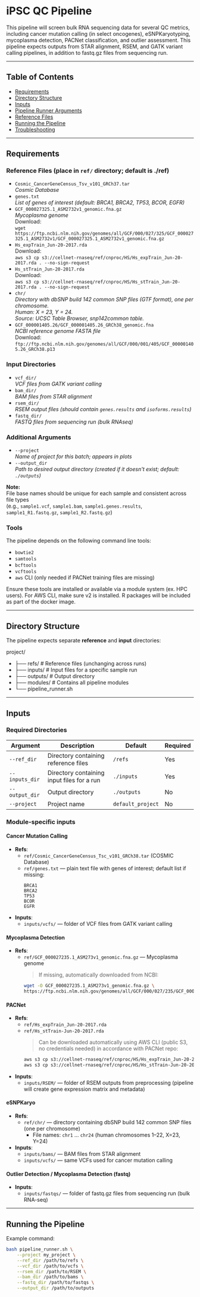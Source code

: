 # iPSC QC Pipeline

This pipeline will screen bulk RNA sequencing data for several QC metrics, including cancer mutation calling (in select oncogenes), eSNPKaryotyping, mycoplasma detection, PACNet classification, and outlier assessment.
This pipeline expects outputs from STAR alignment, RSEM, and GATK variant calling pipelines, in addition to fastq.gz files from sequencing run.

---

## Table of Contents

- [Requirements](#requirements)
- [Directory Structure](#directory-structure)
- [Inputs](#inputs)
- [Pipeline Runner Arguments](#pipeline-runner-arguments)
- [Reference Files](#reference-files)
- [Running the Pipeline](#running-the-pipeline)
- [Troubleshooting](#troubleshooting)

---

## Requirements
### Reference Files (place in `ref/` directory; default is ./ref)
- `Cosmic_CancerGeneCensus_Tsv_v101_GRCh37.tar`  
  *Cosmic Database*
- `genes.txt`  
  *List of genes of interest (default: BRCA1, BRCA2, TP53, BCOR, EGFR)*
- `GCF_000027325.1_ASM2732v1_genomic.fna.gz`  
  *Mycoplasma genome*  
  Download:  
  `wget https://ftp.ncbi.nlm.nih.gov/genomes/all/GCF/000/027/325/GCF_000027325.1_ASM2732v1/GCF_000027325.1_ASM2732v1_genomic.fna.gz`
- `Hs_expTrain_Jun-20-2017.rda`  
  Download:  
  `aws s3 cp s3://cellnet-rnaseq/ref/cnproc/HS/Hs_expTrain_Jun-20-2017.rda . --no-sign-request`
- `Hs_stTrain_Jun-20-2017.rda`  
  Download:  
  `aws s3 cp s3://cellnet-rnaseq/ref/cnproc/HS/Hs_stTrain_Jun-20-2017.rda . --no-sign-request`
- `chr/`  
  *Directory with dbSNP build 142 common SNP files (GTF format), one per chromosome.  
  Human: X = 23, Y = 24.  
  Source: UCSC Table Browser, snp142common table.*
- `GCF_000001405.26/GCF_000001405.26_GRCh38_genomic.fna`  
  *NCBI reference genome FASTA file*  
  Download:  
  `ftp://ftp.ncbi.nlm.nih.gov/genomes/all/GCF/000/001/405/GCF_000001405.26_GRCh38.p13`

### Input Directories
- `vcf_dir/`  
  *VCF files from GATK variant calling*
- `bam_dir/`  
  *BAM files from STAR alignment*
- `rsem_dir/`  
  *RSEM output files (should contain `genes.results` and `isoforms.results`)*
- `fastq_dir/`  
  *FASTQ files from sequencing run (bulk RNAseq)*

### Additional Arguments
- `--project`  
  *Name of project for this batch; appears in plots*
- `--output_dir`  
  *Path to desired output directory (created if it doesn't exist; default: `./outputs`)*

**Note:**  
File base names should be unique for each sample and consistent across file types  
(e.g., `sample1.vcf`, `sample1.bam`, `sample1.genes.results`, `sample1_R1.fastq.gz`, `sample1_R2.fastq.gz`)

### Tools

The pipeline depends on the following command line tools:

- `bowtie2`
- `samtools`
- `bcftools`
- `vcftools`
- `aws` CLI (only needed if PACNet training files are missing)

Ensure these tools are installed or available via a module system (ex. HPC users). For AWS CLI, make sure v2 is installed.
R packages will be included as part of the docker image.

---

## Directory Structure

The pipeline expects separate **reference** and **input** directories:

project/
- ├── refs/ # Reference files (unchanging across runs)
- ├── inputs/ # Input files for a specific sample run
- ├── outputs/ # Output directory
- ├── modules/ # Contains all pipeline modules
- └── pipeline_runner.sh

---

## Inputs

### Required Directories

| Argument         | Description                                                                 | Default                        | Required |
|-----------------|-----------------------------------------------------------------------------|--------------------------------|----------|
| `--ref_dir`      | Directory containing reference files                                        | `/refs`                        | Yes      |
| `--inputs_dir`   | Directory containing input files for a run                                  | `./inputs`                     | Yes      |
| `--output_dir`   | Output directory                                                           | `./outputs`                    | No       |
| `--project`      | Project name                                                               | `default_project`              | No       |

### Module-specific inputs

#### Cancer Mutation Calling

- **Refs**:  
  - `ref/Cosmic_CancerGeneCensus_Tsc_v101_GRCh38.tar` (COSMIC Database)  
  - `ref/genes.txt` — plain text file with genes of interest; default list if missing:  
    ```
    BRCA1
    BRCA2
    TP53
    BCOR
    EGFR
    ```  
- **Inputs**:  
  - `inputs/vcfs/` — folder of VCF files from GATK variant calling  

#### Mycoplasma Detection

- **Refs**:  
  - `ref/GCF_000027235.1_ASM273v1_genomic.fna.gz` — Mycoplasma genome  
    > If missing, automatically downloaded from NCBI:  
    ```bash
    wget -O GCF_000027235.1_ASM273v1_genomic.fna.gz \
    https://ftp.ncbi.nlm.nih.gov/genomes/all/GCF/000/027/235/GCF_000027235.1_ASM273v1/GCF_000027235.1_ASM273v1_genomic.fna.gz
    ```  

#### PACNet

- **Refs**:  
  - `ref/Hs_expTrain_Jun-20-2017.rda`  
  - `ref/Hs_stTrain-Jun-20-2017.rda`  
    > Can be downloaded automatically using AWS CLI (public S3, no credentials needed) in accordance with PACNet repo:  
    ```bash
    aws s3 cp s3://cellnet-rnaseq/ref/cnproc/HS/Hs_expTrain_Jun-20-2017.rda . --no-sign-request
    aws s3 cp s3://cellnet-rnaseq/ref/cnproc/HS/Hs_stTrain-Jun-20-2017.rda . --no-sign-request
    ```  
- **Inputs**:  
  - `inputs/RSEM/` — folder of RSEM outputs from preprocessing (pipeline will create gene expression matrix and metadata)  

#### eSNPKaryo

- **Refs**:  
  - `ref/chr/` — directory containing dbSNP build 142 common SNP files (one per chromosome)  
    - File names: `chr1` … `chr24` (human chromosomes 1–22, X=23, Y=24)  
- **Inputs**:  
  - `inputs/bams/` — BAM files from STAR alignment  
  - `inputs/vcfs/` — same VCFs used for cancer mutation calling  

#### Outlier Detection / Mycoplasma Detection (fastq)

- **Inputs**:  
  - `inputs/fastqs/` — folder of fastq.gz files from sequencing run (bulk RNA-seq)

---

## Running the Pipeline

Example command:

```bash
bash pipeline_runner.sh \
    --project my_project \
    --ref_dir /path/to/refs \
    --vcf_dir /path/to/vcfs \
    --rsem_dir /path/to/RSEM \
    --bam_dir /path/to/bams \
    --fastq_dir /path/to/fastqs \
    --output_dir /path/to/outputs
